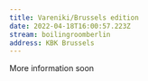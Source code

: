 ```yaml
---
title: Vareniki/Brussels edition
date: 2022-04-18T16:00:57.223Z
stream: boilingroomberlin
address: KBK Brussels
---
```

More information soon